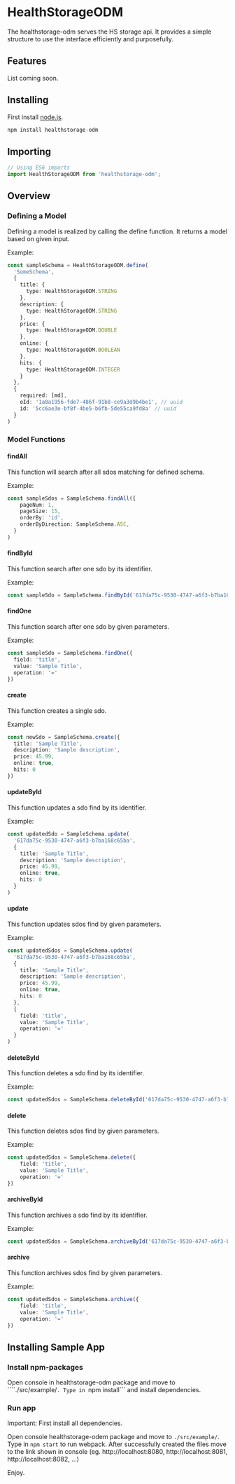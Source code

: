 # HealthStorageODM

The healthstorage-odm serves the HS storage api. It provides a simple structure to use the interface efficiently and purposefully.

## Features

List coming soon.

## Installing

First install [node.js](https://nodejs.org/en/).

```ts
npm install healthstorage-odm
```

## Importing

```ts
// Using ES6 imports
import HealthStorageODM from 'healthstorage-odm';
```
## Overview

### Defining a Model

Defining a model is realized by calling the define function. It returns a model based on given input.

Example:
```ts
const sampleSchema = HealthStorageODM.define(
  'SomeSchema',
  {
    title: {
      type: HealthStorageODM.STRING
    },
    description: {
      type: HealthStorageODM.STRING
    },
    price: {
      type: HealthStorageODM.DOUBLE
    },
    online: {
      type: HealthStorageODM.BOOLEAN
    },
    hits: {
      type: HealthStorageODM.INTEGER
    }
  },
  {
    required: [md],
    oId: '1a8a1956-fde7-486f-91b8-ce9a3d9b4be1', // uuid
    id: '5cc6ae3e-bf8f-4be5-b6fb-5de55ca9fd8a' // uuid
  }
)
```

### Model Functions

#### findAll

This function will search after all sdos matching for defined schema.

Example:
```ts
const sampleSdos = SampleSchema.findAll({
    pageNum: 1,
    pageSize: 15,
    orderBy: 'id',
    orderByDirection: SampleSchema.ASC,
  }
)
```

#### findById

This function search after one sdo by its identifier.

Example:
```ts
const sampleSdo = SampleSchema.findById('617da75c-9530-4747-a6f3-b7ba168c65ba')
```

#### findOne

This function search after one sdo by given parameters.

Example:
```ts
const sampleSdo = SampleSchema.findOne({
  field: 'title', 
  value: 'Sample Title',
  operation: '='
})
```

#### create

This function creates a single sdo.

Example:
```ts
const newSdo = SampleSchema.create({
  title: 'Sample Title', 
  description: 'Sample description',
  price: 45.99,
  online: true,
  hits: 0
})
```

#### updateById

This function updates a sdo find by its identifier.

Example:
```ts
const updatedSdo = SampleSchema.update(
  '617da75c-9530-4747-a6f3-b7ba168c65ba', 
  {
    title: 'Sample Title', 
    description: 'Sample description',
    price: 45.99,
    online: true,
    hits: 0
  }
)
```

#### update

This function updates sdos find by given parameters.

Example:
```ts
const updatedSdos = SampleSchema.update(
  '617da75c-9530-4747-a6f3-b7ba168c65ba', 
  {
    title: 'Sample Title', 
    description: 'Sample description',
    price: 45.99,
    online: true,
    hits: 0
  },
  {
    field: 'title', 
    value: 'Sample Title',
    operation: '='
  }
)
```

#### deleteById

This function deletes a sdo find by its identifier.

Example:
```ts
const updatedSdos = SampleSchema.deleteById('617da75c-9530-4747-a6f3-b7ba168c65ba')
```

#### delete

This function deletes sdos find by given parameters.

Example:
```ts
const updatedSdos = SampleSchema.delete({
    field: 'title', 
    value: 'Sample Title',
    operation: '='
})
```

#### archiveById

This function archives a sdo find by its identifier.

Example:
```ts
const updatedSdos = SampleSchema.archiveById('617da75c-9530-4747-a6f3-b7ba168c65ba')
```

#### archive

This function archives sdos find by given parameters.

Example:
```ts
const updatedSdos = SampleSchema.archive({
    field: 'title', 
    value: 'Sample Title',
    operation: '='
})
```

## Installing Sample App

### Install npm-packages

Open console in healthstorage-odm package and move to ````./src/example/```. Type in ```npm install``` and install dependencies. 

### Run app

Important: First install all dependencies.

Open console healthstorage-odem package and move to ```./src/example/```. Type in ```npm start``` to run webpack.
After successfully created the files move to the link shown in console (eg. http://localhost:8080, http://localhost:8081, http://localhost:8082, ...)

Enjoy.
